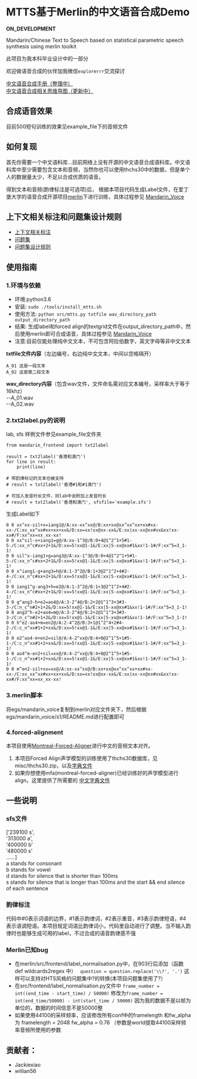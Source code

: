 # MTTS基于Merlin的中文语音合成Demo

**ON_DEVELOPMENT**

Mandarin/Chinese Text to Speech based on statistical parametric speech synthesis using merlin toolkit

此项目为我本科毕业设计中的一部分

欢迎做语音合成的伙伴加我微信`explorerrr`交流探讨

[中文语音合成手册（整理中）](http://mtts.readthedocs.io/zh_CN/latest/#)  
[中文语音合成相关思维导图（更新中）](http://naotu.baidu.com/file/efd4f580e80ed57c7bef115f2d7d5813?token=9b6dd5d2e4bc5b95)  

## 合成语音效果

目前500短句训练的效果见example_file下的音频文件

## 如何复现

首先你需要一个中文语料库...目前网络上没有开源的中文语音合成语料库。中文语料库中至少需要包含文本和音频，当然你也可以使用thchs30中的数据，但是单个人的数据量太少，不足以合成优质的语音。

得到文本和音频(韵律标注是可选项)后， 根据本项目代码生成Label文件，在爱丁堡大学的语音合成开源项目[merlin](https://github.com/CSTR-Edinburgh/merlin)下进行训练，具体过程参见 [Mandarin_Voice](https://github.com/Jackiexiao/MTTS/tree/master/egs/mandarin_voice/s1)

## 上下文相关标注和问题集设计规则
* [上下文相关标注](https://github.com/Jackiexiao/MTTS/blob/master/misc/mandarin_label.md)
* [问题集](https://github.com/Jackiexiao/MTTS/blob/master/misc/questions-mandarin.hed)
* [问题集设计规则](https://github.com/Jackiexiao/MTTS/blob/master/docs/mddocs/question.md)

## 使用指南
### 1.环境与依赖
* 环境:python3.6
* 安装: `sudo ./tools/install_mtts.sh`
* 使用方法: `python src/mtts.py txtfile wav_directory_path output_directory_path`
* 结果: 生成label和forced align的textgrid文件在output_directory_path中，然后使用merlin即可合成语音，具体过程参见 [Mandarin_Voice](https://github.com/Jackiexiao/MTTS/tree/master/egs/mandarin_voice/s1)
* 注意:目前仅能处理纯中文文本，不可包含阿拉伯数字，英文字母等非中文文本

**txtfile文件内容**（左边编号，右边纯中文文本，中间以空格隔开）
```
A_01 这是一段文本
A_02 这是第二段文本
```
**wav_directory内容**（包含wav文件，文件命名需对应文本编号，采样率大于等于16khz）  
--A_01.wav  
--A_02.wav  

### 2.txt2label.py的说明

lab, sfs 样例文件参见example_file文件夹

```
from mandarin_frontend import txt2label

result = txt2label('香港和澳门')
for line in result:
    print(line)

# 带韵律标记的文本也被支持
# result = txt2label('香港#1和#1澳门')

# 可加入发音时长文件，则lab中会附加上发音时长
# result = txt2label('香港和澳门', sfsfile='example.sfs')
```

生成Label如下
```
0 0 xx^xx-sil+x=iang1@/A:xx-xx^xx@/B:xx+xx@xx^xx^xx+xx#xx-xx-/C:xx_xx^xx#xx+xx+xx&/D:xx=xx!xx@xx-xx&/E:xx|xx-xx@xx#xx&xx!xx-xx#/F:xx^xx=xx_xx-xx!
0 0 xx^sil-x+iang1=g@/A:xx-1^3@/B:0+4@1^2^1+5#1-5-/C:xx_n^c#xx+2+1&/D:xx=5!xx@1-1&/E:xx|5-xx@xx#1&xx!1-1#/F:xx^5=3_1-1!
0 0 sil^x-iang1+g=ang3@/A:xx-1^3@/B:0+4@1^2^1+5#1-5-/C:xx_n^c#xx+2+1&/D:xx=5!xx@1-1&/E:xx|5-xx@xx#1&xx!1-1#/F:xx^5=3_1-1!
0 0 x^iang1-g+ang3=h@/A:1-3^2@/B:1+3@2^1^2+4#2-4-/C:xx_n^c#xx+2+1&/D:xx=5!xx@1-1&/E:xx|5-xx@xx#1&xx!1-1#/F:xx^5=3_1-1!
0 0 iang1^g-ang3+h=e2@/A:1-3^2@/B:1+3@2^1^2+4#2-4-/C:xx_n^c#xx+2+1&/D:xx=5!xx@1-1&/E:xx|5-xx@xx#1&xx!1-1#/F:xx^5=3_1-1!
0 0 g^ang3-h+e2=ao4@/A:3-2^4@/B:2+2@1^1^3+3#3-3-/C:n_c^n#2+1+2&/D:xx=5!xx@1-1&/E:xx|5-xx@xx#1&xx!1-1#/F:xx^5=3_1-1!
0 0 ang3^h-e2+ao4=m@/A:3-2^4@/B:2+2@1^1^3+3#3-3-/C:n_c^n#2+1+2&/D:xx=5!xx@1-1&/E:xx|5-xx@xx#1&xx!1-1#/F:xx^5=3_1-1!
0 0 h^e2-ao4+m=en2@/A:2-4^2@/B:3+1@1^2^4+2#4-2-/C:c_n^xx#1+2+xx&/D:xx=5!xx@1-1&/E:xx|5-xx@xx#1&xx!1-1#/F:xx^5=3_1-1!
0 0 e2^ao4-m+en2=sil@/A:4-2^xx@/B:4+0@2^1^5+1#5-1-/C:c_n^xx#1+2+xx&/D:xx=5!xx@1-1&/E:xx|5-xx@xx#1&xx!1-1#/F:xx^5=3_1-1!
0 0 ao4^m-en2+sil=xx@/A:4-2^xx@/B:4+0@2^1^5+1#5-1-/C:c_n^xx#1+2+xx&/D:xx=5!xx@1-1&/E:xx|5-xx@xx#1&xx!1-1#/F:xx^5=3_1-1!
0 0 m^en2-sil+xx=xx@/A:xx-xx^xx@/B:xx+xx@xx^xx^xx+xx#xx-xx-/C:xx_xx^xx#xx+xx+xx&/D:xx=xx!xx@xx-xx&/E:xx|xx-xx@xx#xx&xx!xx-xx#/F:xx^xx=xx_xx-xx!
```

### 3.merlin脚本
将egs/mandarin_voice复制到merlin对应文件夹下，然后根据egs/mandarin_voice/s1/README.md进行配置即可

### 4.forced-alignment
本项目使用[Montreal-Forced-Aligner](https://github.com/MontrealCorpusTools/Montreal-Forced-Aligner)进行中文的音频文本对齐。
1. 本项目Forced Align声学模型的训练使用了thchs30数据库，见misc/thchs30.zip，以及[字典文件](https://github.com/Jackiexiao/MTTS/blob/master/misc/mandarin_mtts.lexicon)
2. 如果你想使用mfa(montreal-forced-aligner)已经训练好的声学模型进行align，这里提供了所需要的 [中文字典文件](https://github.com/Jackiexiao/MTTS/blob/master/misc/mandarin-for-montreal-forced-aligner-pre-trained-model.lexicon)

## 一些说明
### sfs文件
['239100 s',   
'313000 a',   
'400000 b'   
'480000 s'   
......]  
a stands for consonant  
b stands for vowel  
d stands for silence that is shorter than 100ms  
s stands for silence that is longer than 100ms and the start && end silence of each sentence  
 
### 韵律标注
代码中#0表示词语的边界，#1表示韵律词，#2表示重音，#3表示韵律短语，#4表示语调短语。本项目规定词语比韵律词小，代码里自动进行了调整。当不输入韵律时也能够生成可用的label，不过合成的语音韵律感不强

### Merlin已知bug
* 在merlin/src/frontend/label_normalisation.py中，在903行后添加（函数 def wildcards2regex 中） ` question = question.replace('\\?', '.')` 这样可以支持对HTS风格的问题集中?的转换(本项目问题集使用了?）
* 在src/frontend/label_normalisation.py文件中 `frame_number = int((end_time - start_time) / 50000)` 修改为`frame_number = int(end_time/50000) - int(start_time / 50000)` 因为我的数据不是以帧为单位的，数据的时间信息不是50000整
* 如果使用44100的采样频率，应该修改所有conf中的framelength 和fw_alpha 为 framelength = 2048 fw_alpha = 0.76 （参数是world提取44100采样频率音频所使用的参数

## 贡献者：
* Jackiexiao
* willian56

